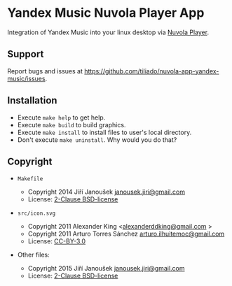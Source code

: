 Yandex Music Nuvola Player App
==============================

Integration of Yandex Music into your linux desktop via
[Nuvola Player](https://github.com/tiliado/nuvolaplayer).
 
Support
-------

Report bugs and issues at <https://github.com/tiliado/nuvola-app-yandex-music/issues>.


Installation
------------

  * Execute ``make help`` to get help.
  * Execute ``make build`` to build graphics.
  * Execute ``make install`` to install files to user's local directory.
  * Don't execute ``make uninstall``. Why would you do that?


Copyright
---------

  - `Makefile`
    + Copyright 2014 Jiří Janoušek <janousek.jiri@gmail.com>
    + License: [2-Clause BSD-license](./LICENSE-BSD.txt)

  - `src/icon.svg`
    + Copyright 2011 Alexander King <alexanderddking@gmail.com >
    + Copyright 2011 Arturo Torres Sánchez <arturo.ilhuitemoc@gmail.com>
    + License: [CC-BY-3.0](./LICENSE-CC-BY.txt)

  - Other files:
    + Copyright 2015 Jiří Janoušek <janousek.jiri@gmail.com>
    + License: [2-Clause BSD-license](./LICENSE-BSD.txt)
